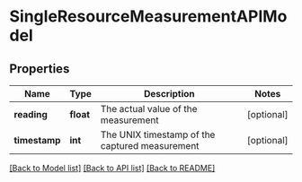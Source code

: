 # SingleResourceMeasurementAPIModel

## Properties
Name | Type | Description | Notes
------------ | ------------- | ------------- | -------------
**reading** | **float** | The actual value of the measurement | [optional] 
**timestamp** | **int** | The UNIX timestamp of the captured measurement | [optional] 

[[Back to Model list]](../README.md#documentation-for-models) [[Back to API list]](../README.md#documentation-for-api-endpoints) [[Back to README]](../README.md)


